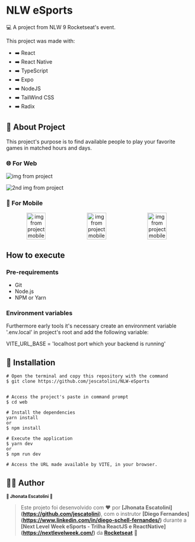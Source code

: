 # NLW eSports

💻 A project from NLW 9 Rocketseat's event.

This project was made with:

- ➡️ React
- ➡️ React Native
- ➡️ TypeScript
- ➡️ Expo
- ➡️ NodeJS
- ➡️ TailWind CSS
- ➡️ Radix


## 📖 About Project

This project's purpose is to find available people to play your favorite games in matched hours and days.

### 🌐 For Web

![img from project](https://i.imgur.com/EvJFkD5.png)

![2nd img from project](https://i.imgur.com/OGmlpfS.png)



### 📱 For Mobile

<div align="center">
  <div style="display: flex; gap:2px;">
    <img width="32%" alt="img from project mobile" src="https://i.imgur.com/FAZGBhA.jpg" />

  <img width="32%" alt="img from project mobile" src="https://i.imgur.com/g6C2Eqx.jpg" />

  <img width="32%" alt="img from project mobile" src="https://i.imgur.com/GzHyA61.jpg" />
  </div>
</div>


## How to execute

### Pre-requirements

- Git
- Node.js
- NPM or Yarn

### Environment variables

Furthermore early tools it's necessary create an environment variable '.env.local' in project's root and add the following variable:

VITE_URL_BASE = 'localhost port which your backend is running'

## 🔧 Installation
```
# Open the terminal and copy this repository with the command
$ git clone https://github.com/jescatolini/NLW-eSports


# Access the project's paste in command prompt
$ cd web

# Install the dependencies
yarn install
or
$ npm install

# Execute the application
$ yarn dev
or
$ npm run dev

# Access the URL made available by VITE, in your browser.
```
## 🦸‍♂️ Author

<p>
 <sub><strong>🌟 Jhonata Escatolini 🌟</strong></sub>
</p>

>Este projeto foi desenvolvido com ❤️ por **[Jhonata Escatolini]
(https://github.com/jescatolini)**, com o instrutor **[Diego Fernandes]
(https://www.linkedin.com/in/diego-schell-fernandes/)** durante a **[Next Level Week eSports - Trilha ReactJS e ReactNative]
(https://nextlevelweek.com/)** da **[Rocketseat](https://rocketseat.com.br)** 💜<br> 
